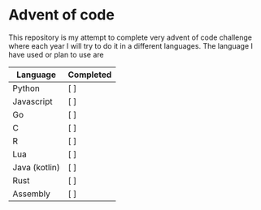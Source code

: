 # Advent of code

This repository is my attempt to complete very advent of code challenge where each year I will try to do it in a different languages. The language I have used or plan to use are

| Language      | Completed |
| ------------- | --------- |
| Python        | [ ]       |
| Javascript    | [ ]       |
| Go            | [ ]       |
| C             | [ ]       |
| R             | [ ]       |
| Lua           | [ ]       |
| Java (kotlin) | [ ]       |
| Rust          | [ ]       |
| Assembly      | [ ]       |
